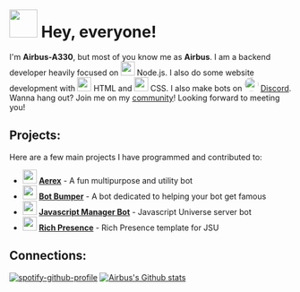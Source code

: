 
# <img src="https://emojis.slackmojis.com/emojis/images/1570211625/6611/wave-animated.gif?1570211625" width="50"/> Hey, everyone!

I'm **Airbus-A330**, but most of you know me as **Airbus**.  I am a backend developer heavily focused on <img src="https://www.clipartmax.com/png/small/89-894960_js-discord-bot-logo-node-js-and-react-js.png" width="25"/> Node.js.  I also do some website development with <img src="https://cdn.pixabay.com/photo/2017/08/05/11/16/logo-2582748_1280.png" width="25"/> HTML and <img src="https://cdn.pixabay.com/photo/2017/08/05/11/16/logo-2582747_1280.png" width="25"/> CSS.  I also make bots on <img src="https://cdn.discordapp.com/emojis/860558171037499392.png?v=1" width="25" style="border-radius:50%"/> [Discord](https://discord.com/users/437019658374348801).  Wanna hang out?  Join me on my [community](https://discord.gg/BYuUvE4)!  Looking forward to meeting you!

## Projects:
Here are a few main projects I have programmed and contributed to:
- <img src="https://cdn.discordapp.com/avatars/563186108712878090/7eeb5c71298dc4a1c07c6c9f76215ce4.png?size=1024" width="25"/>  **[Aerex](https://discord.com/oauth2/authorize?client_id=563186108712878090&permissions=805694591&scope=bot%20applications.commands)** - A fun multipurpose and utility bot 
- <img src="https://cdn.discordapp.com/attachments/571889611576705083/858369491246120991/blue_bot_bumper.png?width=988&height=988" width="25"/> **[Bot Bumper](https://github.com/Flightex/Bot-Bumper)** - A bot dedicated to helping your bot get famous
- <img src="https://images-ext-1.discordapp.net/external/qSJ9Jd7YiPZOUXoq7PjfNKCGKVi-r5GKOYrDKkcygbo/%3Fsize%3D2048/https/cdn.discordapp.com/avatars/712710959898034288/2cd7d03267ac7e8a795dc6e4a1a7f653.png?width=988&height=988" width="25"/> **[Javascript Manager Bot](https://github.com/JavaScript-Universe/JavaScript-Manager-Luke)** - Javascript Universe server bot
- <img src="https://cdn.discordapp.com/emojis/658538493521166336.png?v=1" width="25"/> **[Rich Presence](https://github.com/JavaScript-Universe/Server-Rich_Presence)** - Rich Presence template for JSU

## Connections:
[![spotify-github-profile](https://spotify-github-profile.vercel.app/api/view?uid=united.vietnam.airlines&cover_image=false&theme=default)](https://spotify-github-profile.vercel.app/api/view?uid=united.vietnam.airlines&redirect=true)
[![Airbus's Github stats](https://github-readme-stats.vercel.app/api?username=Airbus-A330&show_icons=true&theme=midnight-purple&count_private=true)](https://github.com/Airbus-A330/Airbus-A330)
